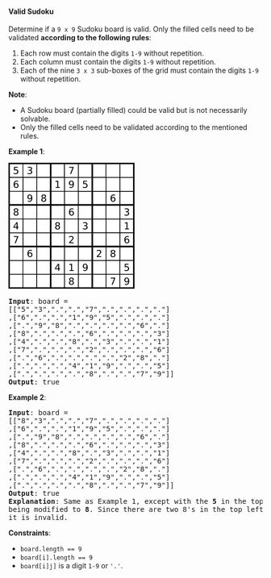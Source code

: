 #### Valid Sudoku

Determine if a `9 x 9` Sudoku board is valid. Only the filled cells need to be
validated **according to the following rules**:

1. Each row must contain the digits `1-9` without repetition.
1. Each column must contain the digits `1-9` without repetition.
1. Each of the nine `3 x 3` sub-boxes of the grid must contain the digits `1-9`
   without repetition.

**Note**:

- A Sudoku board (partially filled) could be valid but is not necessarily
  solvable.
- Only the filled cells need to be validated according to the mentioned rules.

**Example 1**:

![](example_1.png)

<pre><b>Input</b>: board =
[["5","3",".",".","7",".",".",".","."]
,["6",".",".","1","9","5",".",".","."]
,[".","9","8",".",".",".",".","6","."]
,["8",".",".",".","6",".",".",".","3"]
,["4",".",".","8",".","3",".",".","1"]
,["7",".",".",".","2",".",".",".","6"]
,[".","6",".",".",".",".","2","8","."]
,[".",".",".","4","1","9",".",".","5"]
,[".",".",".",".","8",".",".","7","9"]]
<b>Output</b>: true
</pre>

**Example 2**:

<pre><b>Input</b>: board =
[["8","3",".",".","7",".",".",".","."]
,["6",".",".","1","9","5",".",".","."]
,[".","9","8",".",".",".",".","6","."]
,["8",".",".",".","6",".",".",".","3"]
,["4",".",".","8",".","3",".",".","1"]
,["7",".",".",".","2",".",".",".","6"]
,[".","6",".",".",".",".","2","8","."]
,[".",".",".","4","1","9",".",".","5"]
,[".",".",".",".","8",".",".","7","9"]]
<b>Output</b>: true
<b>Explanation</b>: Same as Example 1, except with the <b>5</b> in the top left corner
being modified to <b>8</b>. Since there are two 8's in the top left 3x3 sub-box,
it is invalid.
</pre>

**Constraints**:

- `board.length == 9`
- `board[i].length == 9`
- `board[i]j]` is a digit `1-9` or `'.'`.
